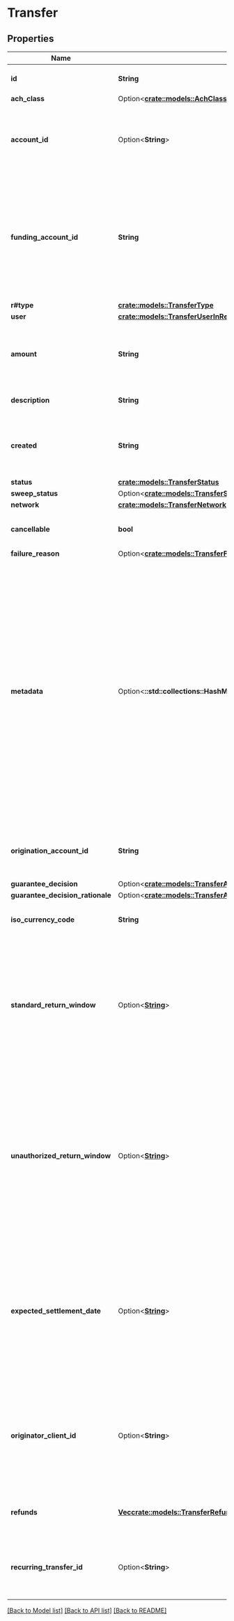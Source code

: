 # Transfer

## Properties

Name | Type | Description | Notes
------------ | ------------- | ------------- | -------------
**id** | **String** | Plaid’s unique identifier for a transfer. | 
**ach_class** | Option<[**crate::models::AchClass**](ACHClass.md)> |  | [optional]
**account_id** | Option<**String**> | The Plaid `account_id` corresponding to the end-user account that will be debited or credited. | [optional]
**funding_account_id** | **String** | The id of the funding account to use, available in the Plaid Dashboard. This determines which of your business checking accounts will be credited or debited. | 
**r#type** | [**crate::models::TransferType**](TransferType.md) |  | 
**user** | [**crate::models::TransferUserInResponse**](TransferUserInResponse.md) |  | 
**amount** | **String** | The amount of the transfer (decimal string with two digits of precision e.g. \"10.00\"). | 
**description** | **String** | The description of the transfer. | 
**created** | **String** | The datetime when this transfer was created. This will be of the form `2006-01-02T15:04:05Z` | 
**status** | [**crate::models::TransferStatus**](TransferStatus.md) |  | 
**sweep_status** | Option<[**crate::models::TransferSweepStatus**](TransferSweepStatus.md)> |  | [optional]
**network** | [**crate::models::TransferNetwork**](TransferNetwork.md) |  | 
**cancellable** | **bool** | When `true`, you can still cancel this transfer. | 
**failure_reason** | Option<[**crate::models::TransferFailure**](TransferFailure.md)> |  | 
**metadata** | Option<**::std::collections::HashMap<String, String>**> | The Metadata object is a mapping of client-provided string fields to any string value. The following limitations apply: The JSON values must be Strings (no nested JSON objects allowed) Only ASCII characters may be used Maximum of 50 key/value pairs Maximum key length of 40 characters Maximum value length of 500 characters  | 
**origination_account_id** | **String** | Plaid’s unique identifier for the origination account that was used for this transfer. | 
**guarantee_decision** | Option<[**crate::models::TransferAuthorizationGuaranteeDecision**](TransferAuthorizationGuaranteeDecision.md)> |  | 
**guarantee_decision_rationale** | Option<[**crate::models::TransferAuthorizationGuaranteeDecisionRationale**](TransferAuthorizationGuaranteeDecisionRationale.md)> |  | 
**iso_currency_code** | **String** | The currency of the transfer amount, e.g. \"USD\" | 
**standard_return_window** | Option<[**String**](string.md)> | The date 3 business days from settlement date indicating the following ACH returns can no longer happen: R01, R02, R03, R29. This will be of the form YYYY-MM-DD. | 
**unauthorized_return_window** | Option<[**String**](string.md)> | The date 61 business days from settlement date indicating the following ACH returns can no longer happen: R05, R07, R10, R11, R51, R33, R37, R38, R51, R52, R53. This will be of the form YYYY-MM-DD. | 
**expected_settlement_date** | Option<[**String**](string.md)> | An estimation of the settlement date which can be useful when the transfer is `pending`. Only set for ACH transfers and is `null` for non-ACH transfers. This will be of the form YYYY-MM-DD. | 
**originator_client_id** | Option<**String**> | The Plaid client ID that is the originator of this transfer. Only present if created on behalf of another client as a third-party sender (TPS). | 
**refunds** | [**Vec<crate::models::TransferRefund>**](TransferRefund.md) | A list of refunds associated with this transfer. | 
**recurring_transfer_id** | Option<**String**> | The id of the recurring transfer if this transfer belongs to a recurring transfer. | 

[[Back to Model list]](../README.md#documentation-for-models) [[Back to API list]](../README.md#documentation-for-api-endpoints) [[Back to README]](../README.md)


